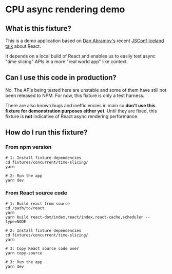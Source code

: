 # CPU async rendering demo

## What is this fixture?

This is a demo application based on [Dan Abramov's](https://github.com/gaearon) recent [JSConf Iceland talk](https://reactjs.org/blog/2018/03/01/sneak-peek-beyond-react-16.html) about React.

It depends on a local build of React and enables us to easily test async "time slicing" APIs in a more "real world app" like context.

## Can I use this code in production?

No. The APIs being tested here are unstable and some of them have still not been released to NPM. For now, this fixture is only a test harness.

There are also known bugs and inefficiencies in main so **don't use this fixture for demonstration purposes either yet**. Until they are fixed, this fixture is **not** indicative of React async rendering performance.

## How do I run this fixture?

### From npm version

```
# 1: Install fixture dependencies
cd fixtures/concurrent/time-slicing/
yarn

# 2: Run the app
yarn dev
```

### From React source code
```shell
# 1: Build react from source
cd /path/to/react
yarn
yarn build react-dom/index,react/index,react-cache,scheduler --type=NODE

# 2: Install fixture dependencies
cd fixtures/concurrent/time-slicing/
yarn

# 3: Copy React source code over
yarn copy-source

# 3: Run the app
yarn dev
```
